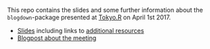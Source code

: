 This repo contains the slides and some further information about the  `blogdown`-package presented at [Tokyo.R](https://japanr.connpass.com/event/54006/) on April 1st 2017.

- [Slides](https://rawgit.com/henningsway/Tokyo.R/master/Tokyo_R_presentation.html) including links to [additional resources](https://rawgit.com/henningsway/Tokyo.R/master/Tokyo_R_presentation.html#11)
- [Blogpost about the meeting](https://henningsway.github.io/post/2017-04-01-tokyo-r/)